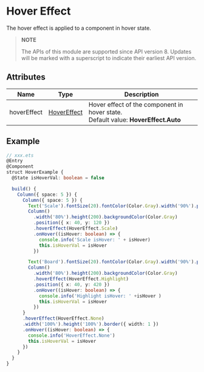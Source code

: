 # Hover Effect

The hover effect is applied to a component in hover state.

>  **NOTE**
>
> The APIs of this module are supported since API version 8. Updates will be marked with a superscript to indicate their earliest API version.


## Attributes

| Name         | Type                                              | Description                                               |
| ----------- | --------------------------------------------------| ------------------------------------------------ |
| hoverEffect | [HoverEffect](ts-appendix-enums.md#hovereffect8)  | Hover effect of the component in hover state.<br>Default value: **HoverEffect.Auto**|


## Example

```ts
// xxx.ets
@Entry
@Component
struct HoverExample {
  @State isHoverVal: boolean = false

  build() {
    Column({ space: 5 }) {
      Column({ space: 5 }) {
        Text('Scale').fontSize(20).fontColor(Color.Gray).width('90%').position({ x: 0, y: 80 })
        Column()
          .width('80%').height(200).backgroundColor(Color.Gray)
          .position({ x: 40, y: 120 })
          .hoverEffect(HoverEffect.Scale)
          .onHover((isHover: boolean) => {
            console.info('Scale isHover: ' + isHover)
            this.isHoverVal = isHover
          })

        Text('Board').fontSize(20).fontColor(Color.Gray).width('90%').position({ x: 0, y: 380 })
        Column()
          .width('80%').height(200).backgroundColor(Color.Gray)
          .hoverEffect(HoverEffect.Highlight)
          .position({ x: 40, y: 420 })
          .onHover((isHover: boolean) => {
            console.info('Highlight isHover: ' +isHover )
            this.isHoverVal = isHover
          })
      }
      .hoverEffect(HoverEffect.None)
      .width('100%').height('100%').border({ width: 1 })
      .onHover((isHover: boolean) => {
        console.info('HoverEffect.None')
        this.isHoverVal = isHover
      })
    }
  }
}
```

